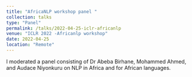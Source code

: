 ```yaml
---
title: "AfricaNLP workshop panel "
collection: talks
type: "Panel"
permalink: /talks/2022-04-25-iclr-africanlp
venue: "ICLR 2022 -Africanlp workshop"
date: 2022-04-25
location: "Remote"
---
```


I moderated a panel consisting of Dr Abeba Birhane, Mohammed Ahmed, and Audace Niyonkuru on NLP in Africa and for African languages.